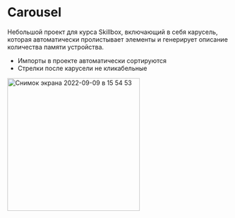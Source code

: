 # Carousel

Небольшой проект для курса Skillbox, включающий в себя карусель, которая автоматически пролистывает элементы
и генерирует описание количества памяти устройства.

- Импорты в проекте автоматически сортируются
- Стрелки после карусели не кликабельные

<img width="300" alt="Снимок экрана 2022-09-09 в 15 54 53" src="https://user-images.githubusercontent.com/57398072/189358391-5c99b779-6e17-46ee-a508-edd718c18c11.png">

